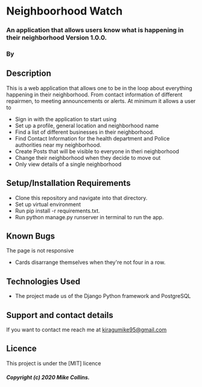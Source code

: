 # Neighboorhood Watch
### An application that allows users know what is happening in their neighborhood Version 1.0.0.
### By 
## Description
This is a web application that allows one to be in the loop about everything happening in their neighborhood. From contact information of different repairmen, to meeting announcements or alerts.
At minimum it allows a user to
* Sign in with the application to start using
* Set up a profile, general location and neighborhood name
* Find a list of different businesses in their neighborhood.
* Find Contact Information for the health department and Police authorities near my neighborhood.
* Create Posts that will be visible to everyone in theri neighborhood
* Change their neighborhood when they decide to move out
* Only view details of a single neighborhood
## Setup/Installation Requirements
* Clone this repository and navigate into that directory.
* Set up virtual environment
* Run pip install -r requirements.txt.
* Run python manage.py runserver in terminal to run the app.
## Known Bugs
The page is not responsive
* Cards disarrange themselves when they're not four in a row.
## Technologies Used
* The project made us of the Django Python framework and PostgreSQL
## Support and contact details
If you want to contact me reach me at kiragumike95@gmail.com
## Licence
This project is under the [MIT] licence

##### Copyright (c) 2020 Mike Collins.